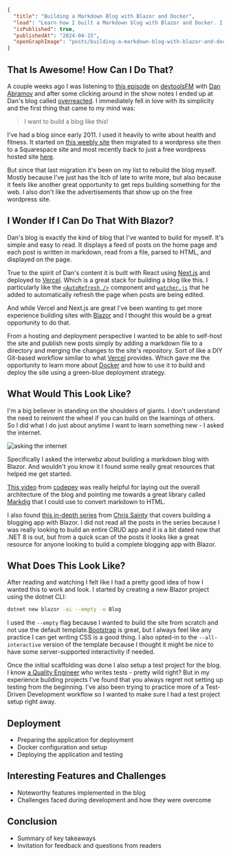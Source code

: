 ```json meta
{
  "title": "Building a Markdown Blog with Blazor and Docker",
  "lead": "Learn how I built a Markdown blog with Blazor and Docker. I'll cover the architecture, implementation, and deployment along with some of the interesting features and challenges I encountered.",
  "isPublished": true,
  "publishedAt": "2024-04-15",
  "openGraphImage": "posts/building-a-markdown-blog-with-blazor-and-docker/og-image.png",
}
```

## That Is Awesome! How Can I Do That?

A couple weeks ago I was listening to [this episode](https://www.devtools.fm/episode/92) on [devtoolsFM](https://www.devtools.fm/) with [Dan Abramov](https://twitter.com/dan_abramov2) and after some clicking around in the show notes I ended up at Dan's blog called [overreacted](https://overreacted.io/). I immediately fell in love with its simplicity and the first thing that came to my mind was:

> I want to build a blog like this!

I've had a blog since early 2011. I used it heavily to write about health and fitness. It started on [this weebly site](http://intellectualfitness.weebly.com/) then migrated to a wordpress site then to a Squarespace site and most recently back to just a free wordpress hosted site [here](https://stevanfreeborn.wordpress.com/).

But since that last migration it's been on my list to rebuild the blog myself. Mostly because I've just has the itch of late to write more, but also because it feels like another great opportunity to get reps building something for the web. I also don't like the advertisements that show up on the free wordpress site.

## I Wonder If I Can Do That With Blazor?

Dan's blog is exactly the kind of blog that I've wanted to build for myself. It's simple and easy to read. It displays a feed of posts on the home page and each post is written in markdown, read from a file, parsed to HTML, and displayed on the page.

True to the spirit of Dan's content it is built with React using [Next.js](https://nextjs.org/) and deployed to [Vercel](https://vercel.com/). Which is a great stack for building a blog like this. I particularly like the [`<AutoRefresh />`](https://github.com/gaearon/overreacted.io/blob/main/app/AutoRefresh.js) component and [`watcher.js`](https://github.com/gaearon/overreacted.io/blob/main/watcher.js) that he added to automatically refresh the page when posts are being edited.

And while Vercel and Next.js are great I've been wanting to get more experience building sites with [Blazor](https://dotnet.microsoft.com/en-us/apps/aspnet/web-apps/blazor) and I thought this would be a great opportunity to do that.

From a hosting and deployment perspective I wanted to be able to self-host the site and publish new posts simply by adding a markdown file to a directory and merging the changes to the site's repository. Sort of like a DIY Git-based workflow similar to what [Vercel](https://vercel.com/) provides. Which gave me the opportunity to learn more about [Docker](https://www.docker.com/) and how to use it to build and deploy the site using a green-blue deployment strategy.

## What Would This Look Like?

I'm a big believer in standing on the shoulders of giants. I don't understand the need to reinvent the wheel if you can build on the learnings of others. So I did what I do just about anytime I want to learn something new - I asked the internet.

![asking the internet](posts/building-a-markdown-blog-with-blazor-and-docker/ask-internet.gif)

Specifically I asked the interwebz about building a markdown blog with Blazor. And wouldn't you know it I found some really great resources that helped me get started.

[This video](https://youtu.be/B2TWGlE8noU?si=932lYmkT5Y2Yi8-Y) from [codepey](https://www.youtube.com/@codepey) was really helpful for laying out the overall architecture of the blog and pointing me towards a great library called [Markdig](https://github.com/xoofx/markdig) that I could use to convert markdown to HTML.

I also found [this in-depth series](https://chrissainty.com/series/building-a-blogging-app-with-blazor/) from [Chris Sainty](https://twitter.com/chrissainty) that covers building a blogging app with Blazor. I did not read all the posts in the series because I was really looking to build an entire CRUD app and it is a bit dated now that .NET 8 is out, but from a quick scan of the posts it looks like a great resource for anyone looking to build a complete blogging app with Blazor.

## What Does This Look Like?

After reading and watching I felt like I had a pretty good idea of how I wanted this to work and look. I started by creating a new Blazor project using the dotnet CLI:

```bash
dotnet new blazor -ai --empty -o Blog
```

I used the `--empty` flag because I wanted to build the site from scratch and not use the default template.[Bootstrap](https://getbootstrap.com/) is great, but I always feel like any practice I can get writing CSS is a good thing. I also opted-in to the `--all-interactive` version of the template because I thought it might be nice to have some server-supported interactivity if needed.

Once the initial scaffolding was done I also setup a test project for the blog. I know [a Quality Engineer](https://www.linkedin.com/in/stevan-freeborn/) who writes tests - pretty wild right? But in my experience building projects I've found that you always regret not setting up testing from the beginning. I've also been trying to practice more of a Test-Driven Development workflow so I wanted to make sure I had a test project setup right away.

## Deployment

- Preparing the application for deployment
- Docker configuration and setup
- Deploying the application and testing

## Interesting Features and Challenges

- Noteworthy features implemented in the blog
- Challenges faced during development and how they were overcome

## Conclusion

- Summary of key takeaways
- Invitation for feedback and questions from readers
